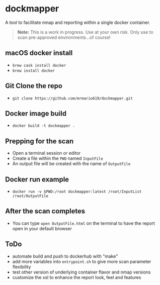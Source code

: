 # dockmapper

A tool to facilitate nmap and reporting within a single docker container.

> **Note:** This is a work in progress. Use at your own risk. Only use to scan pre-approved environments...of course!

## macOS docker install

- `brew cask install docker`
- `brew install docker`

## Git Clone the repo

- `git clone https://github.com/mrmario619/dockmapper.git`

## Docker image build

- `docker build -t dockmapper .`

## Prepping for the scan

- Open a terminal session or editor
- Create a file within the `PWD` named `InputFile`
- An output file will be created with the name of `OutputFile`

## Docker run example

- `docker run -v $PWD:/root dockmapper:latest /root/InputList /root/OutputFile`

## After the scan completes

- You can type `open OutputFile.html` on the terminal to have the report open in your default browser

## ToDo

- automate build and push to dockerhub with "make"
- add more variables into `entrypoint.sh` to give more scan parameter flexibility
- test other version of underlying container flavor and nmap versions
- customize the xsl to enhance the report look, feel and features